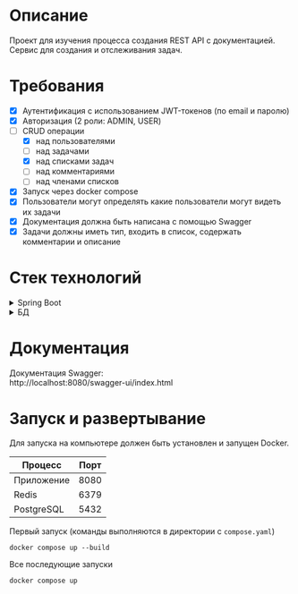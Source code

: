 # Описание
Проект для изучения процесса создания REST API с документацией.\
Сервис для создания и отслеживания задач.
# Требования
- [x] Аутентификация с использованием JWT-токенов (по email и паролю)
- [x] Авторизация (2 роли: ADMIN, USER)
- [ ] CRUD операции
  - [x] над пользователями
  - [ ] над задачами
  - [x] над списками задач
  - [ ] над комментариями
  - [ ] над членами списков
- [x] Запуск через docker compose
- [x] Пользователи могут определять какие пользователи могут видеть их задачи
- [x] Документация должна быть написана с помощью Swagger
- [x] Задачи должны иметь тип, входить в список, содержать комментарии и описание
# Стек технологий
<details>
<summary>
Spring Boot
</summary>

### Зависимости
* DevTools
* Lombok
* Web
* JPA
* Postgres
* ModelMapper
* Redis
* Validation
* Liquibase
* Docker Compose
* Security
* Java JWT
* Test containers
* OpenAPI Doc

</details>

<details>
<summary>
БД
</summary>

* PostgreSQL
* Redis

</details>

# Документация
Документация Swagger:\
http://localhost:8080/swagger-ui/index.html

# Запуск и развертывание
Для запуска на компьютере должен быть установлен и запущен Docker.

| Процесс    | Порт |
| ---------- | ---- |
| Приложение | 8080 |
| Redis      | 6379 |
| PostgreSQL | 5432 |

Первый запуск (команды выполняются в директории с `compose.yaml`)
```
docker compose up --build
```
Все последующие запуски
```
docker compose up
```

